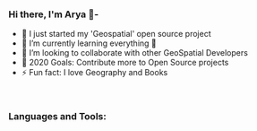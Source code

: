 ### Hi there, I'm Arya 👋- 

- 🔭 I just started my 'Geospatial' open source project
- 🌱 I’m currently learning everything 🤣
- 👯 I’m looking to collaborate with other GeoSpatial Developers
- 🥅 2020 Goals: Contribute more to Open Source projects
- ⚡ Fun fact: I love Geography and Books

<br />

### Languages and Tools:

